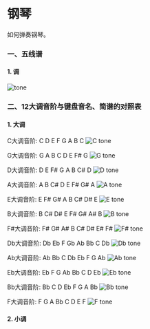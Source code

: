 # 钢琴

如何弹奏钢琴。

### 一、五线谱

#### 1. 调

![tone](./assets/tone.jpg)

### 二、12大调音阶与键盘音名、简谱的对照表

#### 1. 大调

C大调音阶: C D E F G A B C
![C tone](./assets/C.jpg)



G大调音阶: G A B C D E F# G
![G tone](./assets/G.jpg)



D大调音阶: D E F# G A B C# D
![D tone](./assets/D.jpg)



A大调音阶: A B C# D E F# G# A
![A tone](./assets/A.jpg)



E大调音阶: E F# G# A B C# D# E
![E tone](./assets/E.jpg)



B大调音阶: B C# D# E F# G# A# B
![B tone](./assets/B.jpg)



F#大调音阶: F# G# A# B C# D# E# F#
![F# tone](./assets/F%23.jpg)



Db大调音阶: Db Eb F Gb Ab Bb C Db
![Db tone](./assets/Db.jpg)



Ab大调音阶: Ab Bb C Db Eb F G Ab
![Ab tone](./assets/Ab.jpg)



Eb大调音阶: Eb F G Ab Bb C D Eb
![Eb tone](./assets/Eb.jpg)



Bb大调音阶: Bb C D Eb F G A Bb
![Bb tone](./assets/Bb.jpg)



F大调音阶: F G A Bb C D E F
![F tone](./assets/F.jpg)

#### 2. 小调